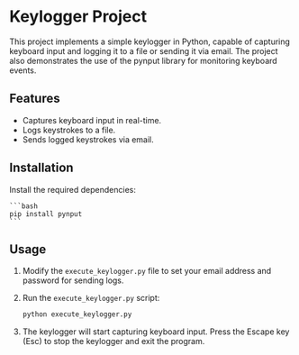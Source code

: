 # Keylogger Project

This project implements a simple keylogger in Python, capable of capturing keyboard input and logging it to a file or sending it via email. The project also demonstrates the use of the pynput library for monitoring keyboard events.

## Features

- Captures keyboard input in real-time.
- Logs keystrokes to a file.
- Sends logged keystrokes via email.

## Installation

 Install the required dependencies:

    ```bash
    pip install pynput
    ```

## Usage

1. Modify the `execute_keylogger.py` file to set your email address and password for sending logs.
2. Run the `execute_keylogger.py` script:

    ```bash
    python execute_keylogger.py
    ```

3. The keylogger will start capturing keyboard input. Press the Escape key (Esc) to stop the keylogger and exit the program.
